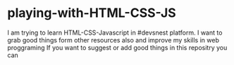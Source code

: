 # playing-with-HTML-CSS-JS
I am trying to learn HTML-CSS-Javascript in #devsnest platform.
I want to grab good things form other resources also and improve my skills in web proggraming 
If you want to suggest or add good things in this repositry you can 
